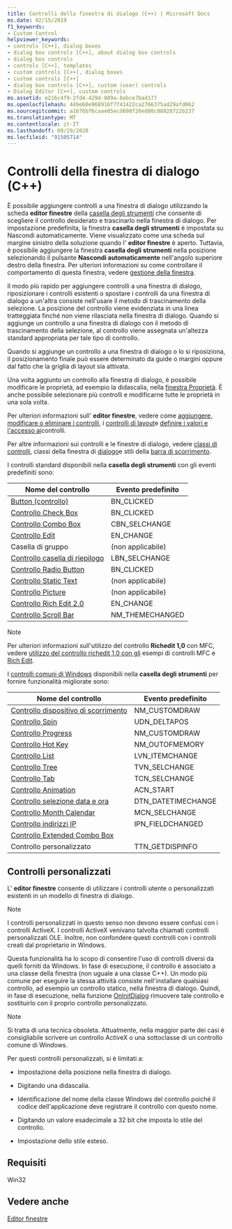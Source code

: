 ```yaml
---
title: Controlli della finestra di dialogo (C++) | Microsoft Docs
ms.date: 02/15/2019
f1_keywords:
- Custom Control
helpviewer_keywords:
- controls [C++], dialog boxes
- dialog box controls [C++], about dialog box controls
- dialog box controls
- controls [C++], templates
- custom controls [C++], dialog boxes
- custom controls [C++]
- dialog box controls [C++], custom (user) controls
- Dialog Editor [C++], custom controls
ms.assetid: e216c4f9-2fd4-429d-889a-8ebce7bad177
ms.openlocfilehash: 449e60e968916f7741422ca2766375ad29afd062
ms.sourcegitcommit: a1676bf6caae05ecd698f26ed80c08828722b237
ms.translationtype: MT
ms.contentlocale: it-IT
ms.lasthandoff: 09/29/2020
ms.locfileid: "91505714"
---
```

# <a name="dialog-box-controls-c"></a>Controlli della finestra di dialogo (C++)

È possibile aggiungere controlli a una finestra di dialogo utilizzando la scheda **editor finestre** della [casella degli strumenti](/visualstudio/ide/reference/toolbox) che consente di scegliere il controllo desiderato e trascinarlo nella finestra di dialogo. Per impostazione predefinita, la finestra **casella degli strumenti** è impostata su Nascondi automaticamente. Viene visualizzato come una scheda sul margine sinistro della soluzione quando l' **editor finestre** è aperto. Tuttavia, è possibile aggiungere la finestra **casella degli strumenti** nella posizione selezionando il pulsante **Nascondi automaticamente** nell'angolo superiore destro della finestra. Per ulteriori informazioni su come controllare il comportamento di questa finestra, vedere [gestione della finestra](/visualstudio/ide/customizing-window-layouts-in-visual-studio).

Il modo più rapido per aggiungere controlli a una finestra di dialogo, riposizionare i controlli esistenti o spostare i controlli da una finestra di dialogo a un'altra consiste nell'usare il metodo di trascinamento della selezione. La posizione del controllo viene evidenziata in una linea tratteggiata finché non viene rilasciata nella finestra di dialogo. Quando si aggiunge un controllo a una finestra di dialogo con il metodo di trascinamento della selezione, al controllo viene assegnata un'altezza standard appropriata per tale tipo di controllo.

Quando si aggiunge un controllo a una finestra di dialogo o lo si riposiziona, il posizionamento finale può essere determinato da guide o margini oppure dal fatto che la griglia di layout sia attivata.

Una volta aggiunto un controllo alla finestra di dialogo, è possibile modificare le proprietà, ad esempio la didascalia, nella [finestra Proprietà](/visualstudio/ide/reference/properties-window). È anche possibile selezionare più controlli e modificarne tutte le proprietà in una sola volta.

Per ulteriori informazioni sull' **editor finestre**, vedere come [aggiungere, modificare o eliminare i controlli](adding-editing-or-deleting-controls.md), i [controlli di layout](../windows/arrangement-of-controls-on-dialog-boxes.md)e [definire i valori e l'accesso ai](../windows/defining-mnemonics-access-keys.md)controlli.

Per altre informazioni sui controlli e le finestre di dialogo, vedere [classi di controlli](../mfc/control-classes.md), classi della finestra di [dialogo](../mfc/dialog-box-classes.md)e stili della [barra di scorrimento](../mfc/reference/styles-used-by-mfc.md#scroll-bar-styles).

I controlli standard disponibili nella **casella degli strumenti** con gli eventi predefiniti sono:

|Nome del controllo|Evento predefinito|
|---|---|
|[Button (controllo)](../mfc/reference/cbutton-class.md)|BN_CLICKED|
|[Controllo Check Box](../mfc/reference/styles-used-by-mfc.md#button-styles)|BN_CLICKED|
|[Controllo Combo Box](../mfc/reference/ccombobox-class.md)|CBN_SELCHANGE|
|[Controllo Edit](../mfc/reference/cedit-class.md)|EN_CHANGE|
|Casella di gruppo|(non applicabile)|
|[Controllo casella di riepilogo](../mfc/reference/clistbox-class.md)|LBN_SELCHANGE|
|[Controllo Radio Button](../mfc/reference/styles-used-by-mfc.md#button-styles)|BN_CLICKED|
|[Controllo Static Text](../mfc/reference/cstatic-class.md)|(non applicabile)|
|[Controllo Picture](../mfc/reference/cpictureholder-class.md)|(non applicabile)|
|[Controllo Rich Edit 2.0](../mfc/using-cricheditctrl.md)|EN_CHANGE|
|[Controllo Scroll Bar](../mfc/reference/cscrollbar-class.md)|NM_THEMECHANGED|

> [!NOTE]
> Per ulteriori informazioni sull'utilizzo del controllo **Richedit 1,0** con MFC, vedere [utilizzo del controllo richedit 1,0 con gli](./adding-editing-or-deleting-controls.md) esempi di controlli MFC e [Rich Edit](../mfc/rich-edit-control-examples.md).

I [controlli comuni di Windows](../mfc/controls-mfc.md) disponibili nella **casella degli strumenti** per fornire funzionalità migliorate sono:

|Nome del controllo|Evento predefinito|
|---|---|
|[Controllo dispositivo di scorrimento](../mfc/slider-control-styles.md)|NM_CUSTOMDRAW|
|[Controllo Spin](../mfc/using-cspinbuttonctrl.md)|UDN_DELTAPOS|
|[Controllo Progress](../mfc/styles-for-the-progress-control.md)|NM_CUSTOMDRAW|
|[Controllo Hot Key](../mfc/using-a-hot-key-control.md)|NM_OUTOFMEMORY|
|[Controllo List](../mfc/list-control-and-list-view.md)|LVN_ITEMCHANGE|
|[Controllo Tree](../mfc/tree-control-styles.md)|TVN_SELCHANGE|
|[Controllo Tab](../mfc/tab-controls-and-property-sheets.md)|TCN_SELCHANGE|
|[Controllo Animation](../mfc/using-an-animation-control.md)|ACN_START|
|[Controllo selezione data e ora](../mfc/creating-the-date-and-time-picker-control.md)|DTN_DATETIMECHANGE|
|[Controllo Month Calendar](../mfc/month-calendar-control-examples.md)|MCN_SELCHANGE|
|[Controllo indirizzi IP](../mfc/reference/cipaddressctrl-class.md)|IPN_FIELDCHANGED|
|[Controllo Extended Combo Box](../mfc/creating-an-extended-combo-box-control.md)||
|Controllo personalizzato|TTN_GETDISPINFO|

## <a name="custom-controls"></a>Controlli personalizzati

L' **editor finestre** consente di utilizzare i controlli utente o personalizzati esistenti in un modello di finestra di dialogo.

> [!NOTE]
> I controlli personalizzati in questo senso non devono essere confusi con i controlli ActiveX. I controlli ActiveX venivano talvolta chiamati controlli personalizzati OLE. Inoltre, non confondere questi controlli con i controlli creati dal proprietario in Windows.

Questa funzionalità ha lo scopo di consentire l'uso di controlli diversi da quelli forniti da Windows. In fase di esecuzione, il controllo è associato a una classe della finestra (non uguale a una classe C++). Un modo più comune per eseguire la stessa attività consiste nell'installare qualsiasi controllo, ad esempio un controllo statico, nella finestra di dialogo. Quindi, in fase di esecuzione, nella funzione [OnInitDialog](../mfc/reference/cdialog-class.md#oninitdialog) rimuovere tale controllo e sostituirlo con il proprio controllo personalizzato.

> [!NOTE]
> Si tratta di una tecnica obsoleta. Attualmente, nella maggior parte dei casi è consigliabile scrivere un controllo ActiveX o una sottoclasse di un controllo comune di Windows.

Per questi controlli personalizzati, si è limitati a:

- Impostazione della posizione nella finestra di dialogo.

- Digitando una didascalia.

- Identificazione del nome della classe Windows del controllo poiché il codice dell'applicazione deve registrare il controllo con questo nome.

- Digitando un valore esadecimale a 32 bit che imposta lo stile del controllo.

- Impostazione dello stile esteso.

## <a name="requirements"></a>Requisiti

Win32

## <a name="see-also"></a>Vedere anche

[Editor finestre](../windows/dialog-editor.md)

<!--
[Adding Event Handlers for Dialog Box Controls](./adding-editing-or-deleting-controls.md)<br/>
[Dialog Box Controls and Variable Types](../ide/adding-a-member-variable-visual-cpp.md#dialog-box-controls-and-variable-types)<br/>
[Controls](../mfc/controls-mfc.md)<br/>-->
